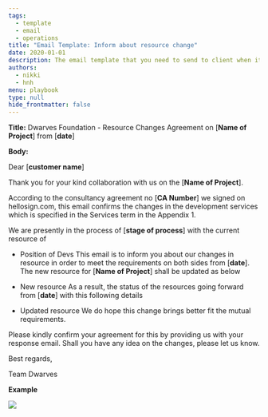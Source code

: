 ```yaml
---
tags: 
  - template
  - email
  - operations
title: "Email Template: Inform about resource change"
date: 2020-01-01
description: The email template that you need to send to client when it's near holiday to announce about the resource changes. 
authors: 
  - nikki
  - hnh
menu: playbook
type: null
hide_frontmatter: false
---
```


**Title:** Dwarves Foundation - Resource Changes Agreement on [**Name of Project**] from [**date**]

**Body:**

Dear [**customer name**]

Thank you for your kind collaboration with us on the [**Name of Project**].

According to the consultancy agreement no [**CA Number**] we signed on hellosign.com, this email confirms the changes in the development services which is specified in the Services term in the Appendix 1.

We are presently in the process of [**stage of process**] with the current resource of

- Position of Devs
This email is to inform you about our changes in resource in order to meet the requirements on both sides from [**date**]. The new resource for [**Name of Project**] shall be updated as below

- New resource
As a result, the status of the resources going forward from [**date**] with this following details

- Updated resource
We do hope this change brings better fit the mutual requirements.

Please kindly confirm your agreement for this by providing us with your response email. Shall you have any idea on the changes, please let us know.

Best regards,

Team Dwarves

**Example**

![](assets/template-resource-change.png)